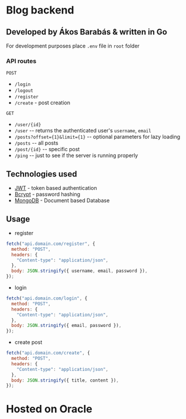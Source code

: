 # Blog backend

## Developed by Ákos Barabás & written in Go

For development purposes place `.env` file in `root` folder

### API routes

`POST`

- `/login`
- `/logout`
- `/register`
- `/create` - post creation

`GET`

- `/user/{id}`
- `/user` -- returns the authenticated user's `username`, `email`
- `/posts?offset={1}&limit={1}` -- optional parameters for lazy loading
- `/posts` -- all posts
- `/post/{id}` -- specific post
- `/ping` -- just to see if the server is running properly

## Technologies used

- [JWT](https://github.com/golang-jwt/jwt) - token based authentication
- [Bcrypt](https://pkg.go.dev/golang.org/x/crypto/bcrypt) - password hashing
- [MongoDB](https://www.mongodb.com/) - Document based Database

## Usage

- register

```js
fetch("api.domain.com/register", {
  method: "POST",
  headers: {
    "Content-type": "application/json",
  },
  body: JSON.stringify({ username, email, password }),
});
```

- login

```js
fetch("api.domain.com/login", {
  method: "POST",
  headers: {
    "Content-type": "application/json",
  },
  body: JSON.stringify({ email, password }),
});
```

- create post

```js
fetch("api.domain.com/create", {
  method: "POST",
  headers: {
    "Content-type": "application/json",
  },
  body: JSON.stringify({ title, content }),
});
```

# Hosted on Oracle
